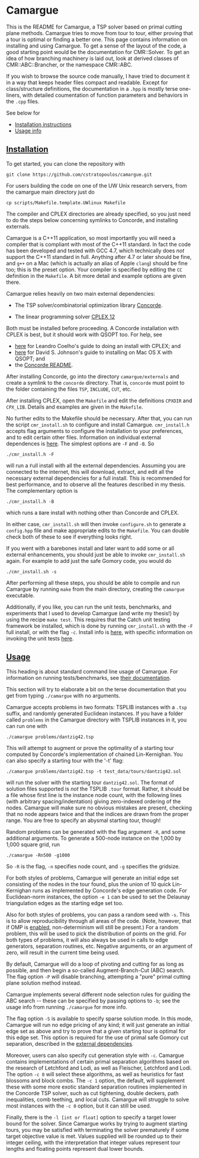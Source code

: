 Camargue
========

This is the README for Camargue, a TSP solver based on primal
cutting plane methods. Camargue tries to move from tour to tour, either
proving that a tour is optimal or finding a better one. This page contains
information on installing and using Camargue. To get a sense of the
layout of the code, a good starting point would be the documentation
for CMR::Solver. To get an idea of how branching machinery is laid out, look at
derived classes of CMR::ABC::Brancher, or the namespace CMR::ABC.

If you wish to browse the source code manually, I have tried to
document it in a way that keeps header files compact and
readable. Except for class/structure definitions, the
documentation in a `.hpp` is mostly terse one-liners, with detailed
coumentation of function parameters and behaviors in the `.cpp`
files.

See below for

- [Installation instructions](#install)
- [Usage info](#usage)


[Installation](#install)
------------

To get started, you can clone the repository with

    git clone https://github.com/cstratopoulos/camargue.git

For users building the code on one of the UW Unix research servers,
from the camargue main directory just do

    cp scripts/Makefile.template.UWlinux Makefile

The compiler and CPLEX directories are already specified, so you just
need to do the steps below concerning symlinks to Concorde, and
installing externals.

Camargue is a C++11 application, so most importantly you will need a
compiler that is compliant with most of the C++11 standard. In fact the code
has been developed and tested with GCC 4.7, which technically does
*not* support the C++11 standard in full. Anything after 4.7 or later
should be fine, and `g++` on a Mac (which is actually an alias of
Apple `clang`) should be fine too; this is the preset option.
Your compiler is specified by editing the `CC` definition in the `Makefile`.
A bit more detail and example options are given there.

Camargue relies heavily on two main external dependencies:
- The TSP solver/combinatorial optimization library
[Concorde](http://www.math.uwaterloo.ca/tsp/concorde/downloads/downloads.htm).

- The linear programming solver [CPLEX
12](http://www-03.ibm.com/software/products/en/ibmilogcpleoptistud)

Both must be installed before proceeding. A Concorde installation with
CPLEX is best, but it should work with QSOPT too. For help, see

- [here](http://www.leandro-coelho.com/installing-concorde-tsp-with-cplex-linux/)
for Leandro Coelho's guide to doing an install with CPLEX; and
- [here](https://qmha.wordpress.com/2015/08/20/installing-concorde-on-mac-os-x/)
for David S. Johnson's guide to installing on Mac OS X with QSOPT; and
- the [Concorde README](http://www.math.uwaterloo.ca/tsp/concorde/DOC/README.html).

After installing Concorde, go into the directory `camargue/externals`
and create a symlink to the `concorde` directory. That is, `concorde`
must point to the folder containing the files `TSP`, `INCLUDE`,
`CUT`, etc.

After installing CPLEX, open the `Makefile` and edit the definitions
`CPXDIR` and `CPX_LIB`. Details and examples are given in the
`Makefile`.

No further edits to the Makefile should be necessary. After that, you
can run the script `cmr_install.sh` to configure and install
Camargue. `cmr_install.h` accepts flag arguments to configure the
installation to your preferences, and to edit certain other
files. Information on individual external dependences is [here](externals/extdeps.md). The simplest options are `-F` and `-B`. So

    ./cmr_install.h -F

will run a `F`ull install with all the external dependencies. Assuming
you are connected to the internet, this will download, extract, and
edit all the necessary external dependencies for a full install. This is
recommended for best performance, and to observe all the features
described in my thesis. The complementary option is

    ./cmr_install.h -B

which runs a `B`are install with nothing other than Concorde and
CPLEX.

In either case, `cmr_install.sh` will then invoke
`configure.sh` to generate a `config.hpp` file and make appropriate
edits to the `Makefile`. You can double check both of these to see if
everything looks right.

If you went with a barebones install and later want to add some or all
external enhancements, you should just be able to invoke
`cmr_install.sh` again. For example to add just the safe Gomory code,
you would do

    ./cmr_install.sh -s

After performing all these steps, you should be able to compile and
run Camargue by running `make` from the main directory, creating the
`camargue` executable.

Additionally, if you like, you can run the unit
tests, benchmarks, and experiments that I used to develop
Camargue (and write my thesis!) by using the recipe `make test`. This
requires that the Catch unit testing framework be
installed, which is done by running `cmr_install.sh` with the `-F`
full install, or with the flag `-c`. Install info is
[here](externals/extdeps.md), with specific
information on invoking the unit tests
[here](source/tests/unittests.md).

[Usage](#usage)
------

This heading is about standard command line usage of Camargue. For
information on running tests/benchmarks, see [their documentation](source/tests/unittests.md).

This section will try to elaborate a bit on the terse documentation
that you get from typing `./camargue` with no arguments.

Camargue accepts problems in two formats: TSPLIB instances with a
`.tsp` suffix, and randomly generated Euclidean instances. If you have
a folder called `problems` in the Camargue directory with TSPLIB
instances in it, you can run one with

    ./camargue problems/dantzig42.tsp

This will attempt to augment or prove the optimality of a starting
tour computed by Concorde's implementation of chained
Lin-Kernighan. You can also specify a starting tour with the '-t' flag:

    ./camargue problems/dantzig42.tsp -t test_data/tours/dantzig42.sol

will run the solver with the starting tour `dantzig42.sol`. The format
of solution files supported is *not* the TSPLIB `.tour` format. Rather,
it should be a file whose first line is the instance node count, with
the following lines (with arbitrary spacing/indentation) giving
zero-indexed ordering of the nodes. Camargue will make sure no obvious
mistakes are present, checking that no node appears twice and that the
indices are drawn from the proper range. You are free to specify an
abysmal starting tour, though!

Random problems can be generated with the flag argument `-R`, and some
additional arguments. To generate a 500-node instance on the 1,000 by
1,000 square grid, run

    ./camargue -Rn500 -g1000

So `-R` is the flag, `-n` specifies node count, and `-g` specifies the
gridsize.

For both styles of problems, Camargue will generate an initial edge
set consisting of the nodes in the tour found, plus the union of 10
quick Lin-Kernighan runs as implemented by Concorde's edge generation
code. For Euclidean-norm instances, the option `-e 1` can be used to
set the Delaunay triangulation edges as the starting edge set too.

Also for both styles of problems, you can pass a random seed with
`-s`. This is to allow reproducibility through all areas of the
code. (Note, however, that if OMP is [enabled](externals/extdeps.md),
non-determinism will still be present.)
For a random problem, this will be used to pick the distribution
of points on the grid. For both types of problems, it will also always
be used in calls to edge generators, separation routines,
etc. Negative arguments, or an argument of zero, will result in the
current time being used.

By default, Camargue will do a loop of pivoting and cutting for as
long as possible, and then begin a so-called Augment-Branch-Cut (ABC)
search. The flag option `-P` will disable branching, attempting a "pure"
primal cutting plane solution method instead.

Camargue implements several different node selection rules for guiding
the ABC search -- these can be specified by passing options to `-b`;
see the usage info from running `./camargue` for more info.

The flag option `-S` is available to specify sparse solution
mode. In this mode, Camargue will run no edge pricing of any kind; it
will just generate an initial edge set as above and try to prove that
a given starting tour is optimal for this edge set. This option is
required for the use of primal safe Gomory cut separation, described
in the [external dependencies](externals/extdeps.md).

Moreover, users can also specify cut generation style with
`-c`. Camargue contains implementations of certain primal separation
algorithms based on the research of Letchford and Lodi, as well as
Fleischer, Letchford and Lodi. The option `-c 0` will select these
algorithms, as well as heuristics for fast blossoms and block
combs. The `-c 1` option, the default, will supplement these with some
more exotic standard separation routines implemented in the Concorde
TSP solver, such as cut tightening, double deckers, path inequalities,
comb teething, and local cuts. Camargue will struggle to solve most
instances with the `-c 0` option, but it can still be used.

Finally, there is the `-l [int or float]` option to specify a target
lower bound for the solver. Since Camargue works by trying to augment
starting tours, you may be satisfied with terminating the solver
prematurely if some target objective value is met. Values supplied
will be rounded up to their integer ceiling, with the interpretation
that integer values represent tour lengths and floating points
represent dual lower bounds.